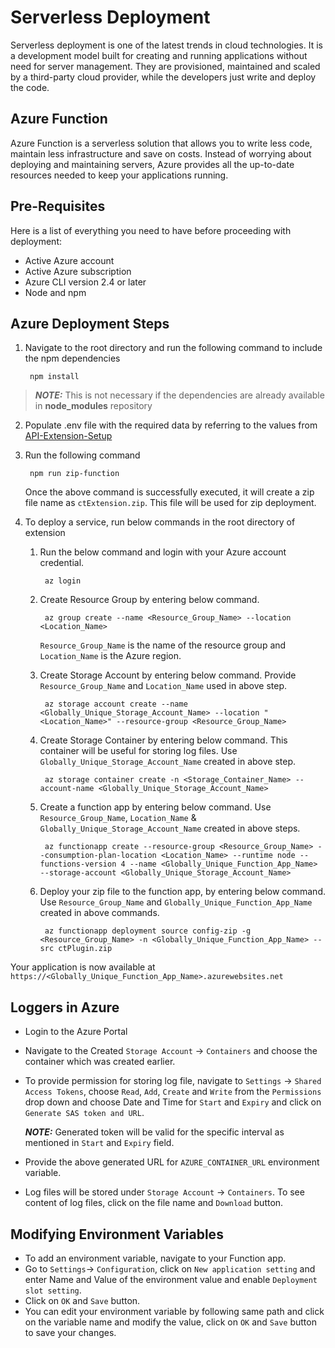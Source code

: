 # Serverless Deployment

Serverless deployment is one of the latest trends in cloud technologies. It is a development model built for creating and running applications without need for server management. They are provisioned, maintained and scaled by a third-party cloud provider, while the developers just write and deploy the code.

## Azure Function

Azure Function is a serverless solution that allows you to write less code, maintain less infrastructure and save on costs. Instead of worrying about deploying and maintaining servers, Azure provides all the up-to-date resources needed to keep your applications running.

## Pre-Requisites

Here is a list of everything you need to have before proceeding with deployment:

- Active Azure account
- Active Azure subscription
- Azure CLI version 2.4 or later
- Node and npm

## Azure Deployment Steps

1.  Navigate to the root directory and run the following command to include the npm dependencies

         npm install

> **_NOTE:_** This is not necessary if the dependencies are already available in <b>node_modules</b> repository

2.  Populate .env file with the required data by referring to the values from [API-Extension-Setup](API-Extension-Setup.md#configuration)

3.  Run the following command

         npm run zip-function

    Once the above command is successfully executed, it will create a zip file name as `ctExtension.zip`. This file will be used for zip deployment.

4.  To deploy a service, run below commands in the root directory of extension

    1.  Run the below command and login with your Azure account credential.

             az login

    2.  Create Resource Group by entering below command.

             az group create --name <Resource_Group_Name> --location <Location_Name>

        `Resource_Group_Name` is the name of the resource group and `Location_Name` is the Azure region.

    3.  Create Storage Account by entering below command. Provide `Resource_Group_Name` and `Location_Name` used in above step.

             az storage account create --name <Globally_Unique_Storage_Account_Name> --location "<Location_Name>" --resource-group <Resource_Group_Name>

    4.  Create Storage Container by entering below command. This container will be useful for storing log files. Use `Globally_Unique_Storage_Account_Name` created in above step.

             az storage container create -n <Storage_Container_Name> --account-name <Globally_Unique_Storage_Account_Name>

    5.  Create a function app by entering below command. Use `Resource_Group_Name`, `Location_Name` & `Globally_Unique_Storage_Account_Name` created in above steps.

             az functionapp create --resource-group <Resource_Group_Name> --consumption-plan-location <Location_Name> --runtime node --functions-version 4 --name <Globally_Unique_Function_App_Name> --storage-account <Globally_Unique_Storage_Account_Name>

    6.  Deploy your zip file to the function app, by entering below command. Use `Resource_Group_Name` and `Globally_Unique_Function_App_Name` created in above commands.

             az functionapp deployment source config-zip -g <Resource_Group_Name> -n <Globally_Unique_Function_App_Name> --src ctPlugin.zip

Your application is now available at `https://<Globally_Unique_Function_App_Name>.azurewebsites.net`

## Loggers in Azure

- Login to the Azure Portal
- Navigate to the Created `Storage Account` -> `Containers` and choose the container which was created earlier.
- To provide permission for storing log file, navigate to `Settings` -> `Shared Access Tokens`, choose `Read`, `Add`, `Create` and `Write` from the `Permissions` drop down and choose Date and Time for `Start` and `Expiry` and click on `Generate SAS token and URL`.

  **_NOTE:_** Generated token will be valid for the specific interval as mentioned in `Start` and `Expiry` field.

- Provide the above generated URL for `AZURE_CONTAINER_URL` environment variable.
- Log files will be stored under `Storage Account` -> `Containers`. To see content of log files, click on the file name and `Download` button.

## Modifying Environment Variables

- To add an environment variable, navigate to your Function app.
- Go to `Settings`-> `Configuration`, click on `New application setting` and enter Name and Value of the environment value and enable `Deployment slot setting`.
- Click on `OK` and `Save` button.
- You can edit your environment variable by following same path and click on the variable name and modify the value, click on `OK` and `Save` button to save your changes.
